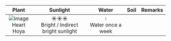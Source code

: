 | Plant | Sunlight | Water | Soil | Remarks |
|:---:|:---:|:---:|:---:|:---:|
| ![image](https://github.com/Zoham/Gardening/assets/20607448/9246a7c6-773b-41d6-979d-7160b75b9d6c) <br> Heart Hoya | ☀️☀️☀️ <br> Bright / Indirect bright sunlight | 💧 <br> Water once a week |  |  | 
 
